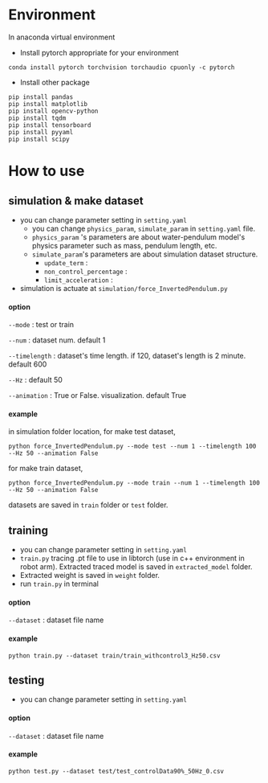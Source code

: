 # Environment
In anaconda virtual environment

* Install pytorch appropriate for your environment

```
conda install pytorch torchvision torchaudio cpuonly -c pytorch
```

* Install other package

```
pip install pandas
pip install matplotlib
pip install opencv-python
pip install tqdm
pip install tensorboard
pip install pyyaml
pip install scipy
```
  
# How to use
## simulation & make dataset
* you can change parameter setting in ```setting.yaml```
  * you can change ```physics_param```, ```simulate_param``` in ```setting.yaml``` file.
  *   ```physics_param``` 's parameters are about water-pendulum model's physics parameter such as mass, pendulum length, etc.
  *   ```simulate_param```'s parameters are about simulation dataset structure.
      * ```update_term``` : 
      * ```non_control_percentage``` : 
      * ```limit_acceleration``` : 
* simulation is actuate at ```simulation/force_InvertedPendulum.py```

#### option
```--mode``` : test or train

```--num``` : dataset num. default 1

```--timelength``` : dataset's time length. if 120, dataset's length is 2 minute. default 600

```--Hz``` : default 50

```--animation``` : True or False. visualization. default True

#### example
in simulation folder location,
for make test dataset,

```
python force_InvertedPendulum.py --mode test --num 1 --timelength 100 --Hz 50 --animation False
```

for make train dataset,

```
python force_InvertedPendulum.py --mode train --num 1 --timelength 100 --Hz 50 --animation False
```

datasets are saved in ```train``` folder or ```test``` folder.

## training
* you can change parameter setting in ```setting.yaml```
* ```train.py``` tracing .pt file to use in libtorch (use in c++ environment in robot arm). Extracted traced model is saved in ```extracted_model``` folder.
* Extracted weight is saved in ```weight``` folder.
* run ```train.py``` in terminal

#### option
```--dataset``` : dataset file name

#### example
```
python train.py --dataset train/train_withcontrol3_Hz50.csv
```

## testing
* you can change parameter setting in ```setting.yaml```
  
#### option
```--dataset``` : dataset file name

#### example
```
python test.py --dataset test/test_controlData90%_50Hz_0.csv
```

